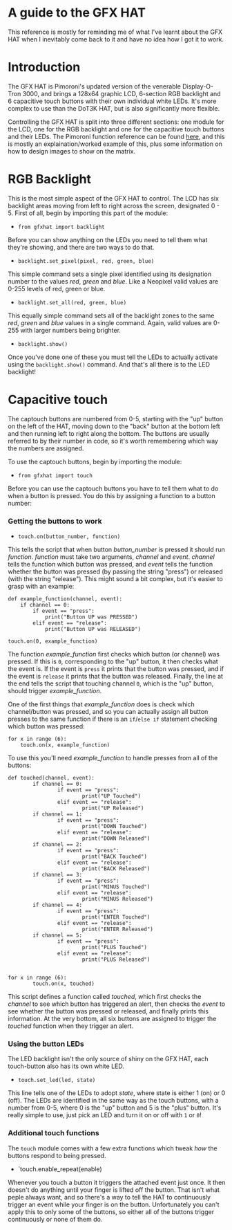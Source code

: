 # A guide to the GFX HAT


This reference is mostly for reminding me of what I've learnt about the GFX HAT when I inevitably come back to it and have no idea how I got it to work.

# Introduction

The GFX HAT is Pimoroni's updated version of the venerable Display-O-Tron 3000, and brings a 128x64 graphic LCD, 6-section RGB backlight and 6 capacitive touch buttons with their own individual white LEDs.  It's more complex to use than the DoT3K HAT, but is also significantly more flexible.  

Controlling the GFX HAT is split into three different sections:  one module for the LCD, one for the RGB backlight and one for the capacitive touch buttons and their LEDs.  The Pimoroni function reference can be found [here](http://docs.pimoroni.com/gfxhat/), and this is mostly an explaination/worked example of this, plus some information on how to design images to show on the matrix.

# RGB Backlight

This is the most simple aspect of the GFX HAT to control.  The LCD has six backlight areas moving from left to right across the screen, designated 0 - 5.  First of all, begin by importing this part of the module:

* `from gfxhat import backlight`

Before you can show anything on the LEDs you need to tell them what they're showing, and there are two ways to do that.

* `backlight.set_pixel(pixel, red, green, blue)`

This simple command sets a single pixel identified using its designation number to the values _red_, _green_ and _blue_.  Like a Neopixel valid values are 0-255 levels of red, green or blue.

* `backlight.set_all(red, green, blue)`

This equally simple command sets all of the backlight zones to the same _red_, _green_ and _blue_ values in a single command.  Again, valid values are 0-255 with larger numbers being brighter.

* `backlight.show()`

Once you've done one of these you must tell the LEDs to actually activate using the `backlight.show()` command.  And that's all there is to the LED backlight!

# Capacitive touch

The captouch buttons are numbered from 0-5, starting with the "up" button on the left of the HAT, moving down to the "back" button at the bottom left and then running left to right along the bottom.  The buttons are usually referred to by their number in code, so it's worth remembering which way the numbers are assigned.

To use the captouch buttons, begin by importing the module:

* `from gfxhat import touch`

Before you can use the captouch buttons you have to tell them what to do when a button is pressed.  You do this by assigning a function to a button number:

### Getting the buttons to work

* `touch.on(button_number, function)`

This tells the script that when button _button_number_ is pressed it should run _function_. _function_ must take two arguments, _channel_ and _event_.  _channel_ tells the function which button was pressed, and _event_ tells the function whether the button was pressed (by passing the string "press") or released (with the string "release").  This might sound a bit complex, but it's easier to grasp with an example:

```
def example_function(channel, event):
    if channel == 0:
        if event == "press":
            print("Button UP was PRESSED")
        elif event == "release":
            print("Button UP was RELEASED")
    
touch.on(0, example_function)
```

The function _example_function_ first checks which button (or channel) was pressed.  If this is `0`, corresponding to the "up" button, it then checks what the event is.  If the event is `press` it prints that the button was pressed, and if the event is `release` it prints that the button was released.  Finally, the line at the end tells the script that touching channel `0`, which is the "up" button, should trigger _example_function_.

One of the first things that _example_function_ does is check which channel/button was pressed, and so you can actually assign all button presses to the same function if there is an `if`/`else if` statement checking which button was pressed:

```
for x in range (6):
    touch.on(x, example_function)
```

To use this you'll need _example_function_ to handle presses from all of the buttons:

```
def touched(channel, event):
        if channel == 0:
                if event == "press":
                        print("UP Touched")
                elif event == "release":
                        print("UP Released")
        if channel == 1:
                if event == "press":
                        print("DOWN Touched")
                elif event == "release":
                        print("DOWN Released")
        if channel == 2:
                if event == "press":
                        print("BACK Touched")
                elif event == "release":
                        print("BACK Released")
        if channel == 3:
                if event == "press":
                        print("MINUS Touched")
                elif event == "release":
                        print("MINUS Released")
        if channel == 4:
                if event == "press":
                        print("ENTER Touched")
                elif event == "release":
                        print("ENTER Released")
        if channel == 5:
                if event == "press":
                        print("PLUS Touched")
                elif event == "release":
                        print("PLUS Released")


for x in range (6):
        touch.on(x, touched)
```
This script defines a function called _touched_, which first checks the _channel_ to see which button has triggered an alert, then checks the _event_ to see whether the button was pressed or released, and finally prints this information.  At the very bottom, all six buttons are assigned to trigger the _touched_ function when they trigger an alert.

### Using the button LEDs

The LED backlight isn't the only source of shiny on the GFX HAT, each touch-button also has its own white LED.

* `touch.set_led(led, state)`

This line tells one of the LEDs to adopt _state_, where state is either 1 (on) or 0 (off).  The LEDs are identified in the same way as the touch buttons, with a number from 0-5, where 0 is the "up" button and 5 is the "plus" button.  It's really simple to use, just pick an LED and turn it on or off with `1` or `0`!

### Additional touch functions

The `touch` module comes with a few extra functions which tweak _how_ the buttons respond to being pressed.  

* `touch.enable_repeat(enable)

Whenever you touch a button it triggers the attached event just once.  It then doesn't do anything until your finger is lifted off the button.  That isn't what peple always want, and so there's a way to tell the HAT to continuously trigger an event while your finger is on the button.  Unfortunately you can't apply this to only some of the buttons, so either all of the buttons trigger continuously or none of them do.

